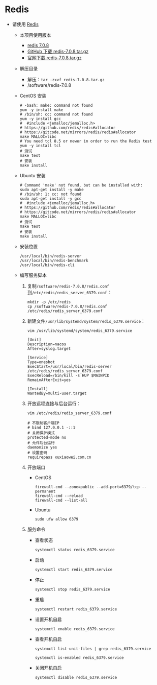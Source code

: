 # Redis

- 请使用 [Redis](https://github.com/redis/redis)

  - 本项目使用版本

    - [redis 7.0.8](https://github.com/redis/redis/releases/tag/7.0.8)
    - [GitHub 下载 redis-7.0.8.tar.gz](https://github.com/redis/redis/archive/refs/tags/7.0.8.tar.gz)
    - [官网下载 redis-7.0.8.tar.gz](https://download.redis.io/releases/redis-7.0.8.tar.gz)

  - 解压目录

    - 解压：`tar -zxvf redis-7.0.8.tar.gz`
    - /software/redis-7.0.8

  - CentOS 安装

    ```shell
    # -bash: make: command not found
    yum -y install make
    # /bin/sh: cc: command not found
    yum -y install gcc
    #  #include <jemalloc/jemalloc.h>
    # https://github.com/redis/redis#allocator
    # https://gitcode.net/mirrors/redis/redis#allocator
    make MALLOC=libc
    # You need tcl 8.5 or newer in order to run the Redis test
    yum -y install tcl
    # 测试
    make test
    # 安装
    make install
    ```

  - Ubuntu 安装

    ```shell
    # Command 'make' not found, but can be installed with:
    sudo apt-get install -y make
    # /bin/sh: 1: cc: not found
    sudo apt-get install -y gcc
    #  #include <jemalloc/jemalloc.h>
    # https://github.com/redis/redis#allocator
    # https://gitcode.net/mirrors/redis/redis#allocator
    make MALLOC=libc
    # 测试
    make test
    # 安装
    make install
    ```

  - 安装位置

    ```shell
    /usr/local/bin/redis-server
    /usr/local/bin/redis-benchmark
    /usr/local/bin/redis-cli
    ```

  - 编写服务脚本

    1. 复制`/software/redis-7.0.8/redis.conf`到`/etc/redis/redis_server_6379.conf`：

       ```shell
       mkdir -p /etc/redis
       cp /software/redis-7.0.8/redis.conf /etc/redis/redis_server_6379.conf
       ```

    2. 新建文件`/usr/lib/systemd/system/redis_6379.service`：

       ```shell
       vim /usr/lib/systemd/system/redis_6379.service
       ```

       ```shell
       [Unit]
       Description=nacos
       After=syslog.target

       [Service]
       Type=oneshot
       ExecStart=/usr/local/bin/redis-server /etc/redis/redis_server_6379.conf
       ExecReload=/bin/kill -s HUP $MAINPID
       RemainAfterExit=yes

       [Install]
       WantedBy=multi-user.target
       ```

    3. 开放远程连接与后台运行：

       ```shell
       vim /etc/redis/redis_server_6379.conf
       ```

       ```shell
       # 不限制客户端IP
       # bind 127.0.0.1 -::1
       # 关闭保护模式
       protected-mode no
       # 允许后台运行
       daemonize yes
       # 设置密码
       requirepass xuxiaowei.com.cn
       ```

    4. 开放端口

       - CentOS

         ```shell
         firewall-cmd --zone=public --add-port=6379/tcp --permanent
         firewall-cmd --reload
         firewall-cmd --list-all
         ```

       - Ubuntu

         ```shell
         sudo ufw allow 6379
         ```

    5. 服务命令

       - 查看状态

         ```shell
         systemctl status redis_6379.service
         ```

       - 启动

         ```shell
         systemctl start redis_6379.service
         ```

       - 停止

         ```shell
         systemctl stop redis_6379.service
         ```

       - 重启

         ```shell
         systemctl restart redis_6379.service
         ```

       - 设置开机自启

         ```shell
         systemctl enable redis_6379.service
         ```

       - 查看开机自启

         ```shell
         systemctl list-unit-files | grep redis_6379.service
         ```

         ```shell
         systemctl is-enabled redis_6379.service
         ```

       - 关闭开机自启

         ```shell
         systemctl disable redis_6379.service
         ```
